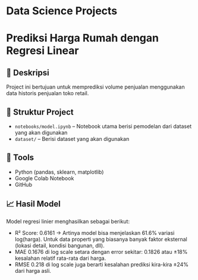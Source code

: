 # Data Science Projects
# Prediksi Harga Rumah dengan Regresi Linear

## 📌 Deskripsi
Project ini bertujuan untuk memprediksi volume penjualan menggunakan data historis penjualan toko retail.

## 📁 Struktur Project
- `notebooks/model.ipynb` – Notebook utama berisi pemodelan dari dataset yang akan digunakan
- `dataset/` – Berisi dataset yang akan digunakan

## 🧰 Tools
- Python (pandas, sklearn, matplotlib)
- Google Colab Notebook
- GitHub

## 📈 Hasil Model
Model regresi linier menghasilkan sebagai berikut:
* R² Score: 0.6161 → Artinya model bisa menjelaskan 61.6% variasi log(harga). Untuk data properti yang biasanya banyak faktor eksternal (lokasi detail, kondisi bangunan, dll).
* MAE 0.1676 di log scale setara dengan error sekitar: 0.1826 atau ±18% kesalahan relatif rata-rata dari harga.
* RMSE 0.218 di log scale juga berarti kesalahan prediksi kira-kira ±24% dari harga asli.